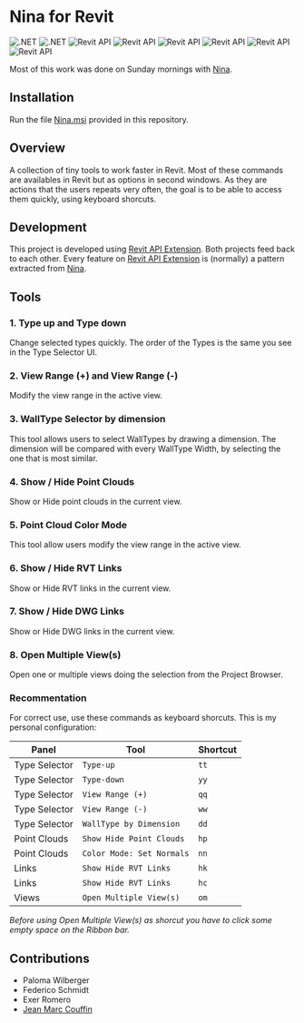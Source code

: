 # Nina for Revit
![.NET](https://img.shields.io/badge/.NET-4.7-green.svg)
![.NET](https://img.shields.io/badge/.NET-4.8-green.svg)
![Revit API](https://img.shields.io/badge/RevitAPI-2017-blue.svg)
![Revit API](https://img.shields.io/badge/RevitAPI-2018-blue.svg)
![Revit API](https://img.shields.io/badge/RevitAPI-2019-blue.svg)
![Revit API](https://img.shields.io/badge/RevitAPI-2020-blue.svg)
![Revit API](https://img.shields.io/badge/RevitAPI-2021-blue.svg)
![Revit API](https://img.shields.io/badge/RevitAPI-2022-blue.svg)

Most of this work was done on Sunday mornings with [Nina](Nina.png).

## Installation
Run the file [Nina.msi](https://github.com/franpossetto/Nina/releases/latest/download/Nina.msi) provided in this repository.

## Overview

A collection of tiny tools to work faster in Revit.
Most of these commands are availables in Revit but as options in second windows. As they are actions that the users repeats very often, the goal is to be able to access them quickly, using keyboard shorcuts.

## Development

This project is developed using [Revit API Extension](https://github.com/franpossetto/RevitAPIExtension). Both projects feed back to each other. Every feature on [Revit API Extension](https://github.com/franpossetto/RevitAPIExtension) is (normally) a pattern extracted from [Nina](https://github.com/franpossetto/Nina). 

## Tools

### 1. Type up and Type down
Change selected types quickly. The order of the Types is the same you see in the Type Selector UI.

### 2. View Range (+) and View Range (-)
Modify the view range in the active view.

### 3. WallType Selector by dimension
This tool allows users to select WallTypes by drawing a dimension. The dimension will be compared with every WallType Width, by selecting the one that is most similar.

### 4. Show / Hide Point Clouds
Show or Hide point clouds in the current view.

### 5. Point Cloud Color Mode
This tool allow users modify the view range in the active view.

### 6. Show / Hide RVT Links
Show or Hide RVT links in the current view.

### 7. Show / Hide DWG Links
Show or Hide DWG links in the current view.

### 8. Open Multiple View(s)
Open one or multiple views doing the selection from the Project Browser.

### Recommentation
For correct use, use these commands as keyboard shorcuts. This is my personal configuration:

|Panel| Tool | Shortcut  | 
|-----|-----|-----|
|Type Selector|`Type-up`| `tt`|
|Type Selector|`Type-down`| `yy`|
|Type Selector|`View Range (+)`| `qq`|
|Type Selector|`View Range (-)`| `ww`|
|Type Selector|`WallType by Dimension`| `dd`|
|Point Clouds|`Show Hide Point Clouds`| `hp`|
|Point Clouds|`Color Mode: Set Normals`| `nn`|
|Links|`Show Hide RVT Links`| `hk`|
|Links|`Show Hide RVT Links`| `hc`|
|Views|`Open Multiple View(s)`| `om`|

*Before using Open Multiple View(s) as shorcut you have to click some empty space on the Ribbon bar.*

## Contributions
- Paloma Wilberger
- Federico Schmidt
- Exer Romero
- [Jean Marc Couffin](https://github.com/jmcouffin)

